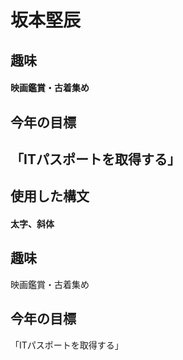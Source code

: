 
# **坂本堅辰**

## 趣味
#### 映画鑑賞・古着集め

## 今年の目標
## 「ITパスポートを取得する」

## 使用した構文
#### 太字、斜体



## 趣味

映画鑑賞・古着集め

## 今年の目標

「ITパスポートを取得する」

